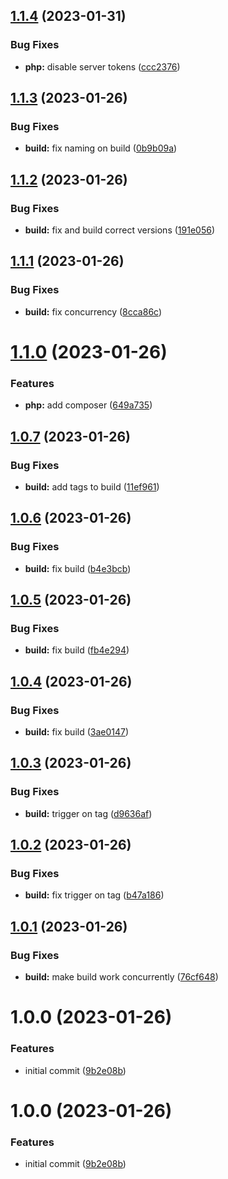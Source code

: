 ## [1.1.4](https://github.com/hurdlegroup/infra-php/compare/v1.1.3...v1.1.4) (2023-01-31)


### Bug Fixes

* **php:** disable server tokens ([ccc2376](https://github.com/hurdlegroup/infra-php/commit/ccc237660e8b9c811bb3218a695a68352913014a))

## [1.1.3](https://github.com/hurdlegroup/infra-php/compare/v1.1.2...v1.1.3) (2023-01-26)


### Bug Fixes

* **build:** fix naming on build ([0b9b09a](https://github.com/hurdlegroup/infra-php/commit/0b9b09a4f18cead0d23e2cc196b7ca2d03d00845))

## [1.1.2](https://github.com/hurdlegroup/infra-php/compare/v1.1.1...v1.1.2) (2023-01-26)


### Bug Fixes

* **build:** fix and build correct versions ([191e056](https://github.com/hurdlegroup/infra-php/commit/191e0564b2231802f54a6df4897337708dc86720))

## [1.1.1](https://github.com/hurdlegroup/infra-php/compare/v1.1.0...v1.1.1) (2023-01-26)


### Bug Fixes

* **build:** fix concurrency ([8cca86c](https://github.com/hurdlegroup/infra-php/commit/8cca86c9bece49f14dbd3c6309211f718f8a4e1d))

# [1.1.0](https://github.com/hurdlegroup/infra-php/compare/v1.0.7...v1.1.0) (2023-01-26)


### Features

* **php:** add composer ([649a735](https://github.com/hurdlegroup/infra-php/commit/649a73598faf4eb11188eadabb5b46461550c438))

## [1.0.7](https://github.com/hurdlegroup/infra-php/compare/v1.0.6...v1.0.7) (2023-01-26)


### Bug Fixes

* **build:** add tags to build ([11ef961](https://github.com/hurdlegroup/infra-php/commit/11ef961821c0b329d12519247272c346c0d878bb))

## [1.0.6](https://github.com/hurdlegroup/infra-php/compare/v1.0.5...v1.0.6) (2023-01-26)


### Bug Fixes

* **build:** fix build ([b4e3bcb](https://github.com/hurdlegroup/infra-php/commit/b4e3bcb915028538e1c6bd60a747d7d82c6fc50b))

## [1.0.5](https://github.com/hurdlegroup/infra-php/compare/v1.0.4...v1.0.5) (2023-01-26)


### Bug Fixes

* **build:** fix build ([fb4e294](https://github.com/hurdlegroup/infra-php/commit/fb4e294586aa966293c6195a1c2d9e8b585c0d45))

## [1.0.4](https://github.com/hurdlegroup/infra-php/compare/v1.0.3...v1.0.4) (2023-01-26)


### Bug Fixes

* **build:** fix build ([3ae0147](https://github.com/hurdlegroup/infra-php/commit/3ae0147c6003aa6f364f5cc3a04ec13adb80fd87))

## [1.0.3](https://github.com/hurdlegroup/infra-php/compare/v1.0.2...v1.0.3) (2023-01-26)


### Bug Fixes

* **build:** trigger on tag ([d9636af](https://github.com/hurdlegroup/infra-php/commit/d9636af8088b13b7934046b462f8ba640e4a901f))

## [1.0.2](https://github.com/hurdlegroup/infra-php/compare/v1.0.1...v1.0.2) (2023-01-26)


### Bug Fixes

* **build:** fix trigger on tag ([b47a186](https://github.com/hurdlegroup/infra-php/commit/b47a1868c162052c1ddac00f50f1d9961b2042c8))

## [1.0.1](https://github.com/hurdlegroup/infra-php/compare/v1.0.0...v1.0.1) (2023-01-26)


### Bug Fixes

* **build:** make build work concurrently ([76cf648](https://github.com/hurdlegroup/infra-php/commit/76cf648e35022b6cb445f532eb7bc5aac8b5ace3))

# 1.0.0 (2023-01-26)


### Features

* initial commit ([9b2e08b](https://github.com/hurdlegroup/infra-php/commit/9b2e08bd24944022c5cbdf986dc20211f0a661c0))

# 1.0.0 (2023-01-26)


### Features

* initial commit ([9b2e08b](https://github.com/hurdlegroup/infra-php/commit/9b2e08bd24944022c5cbdf986dc20211f0a661c0))
